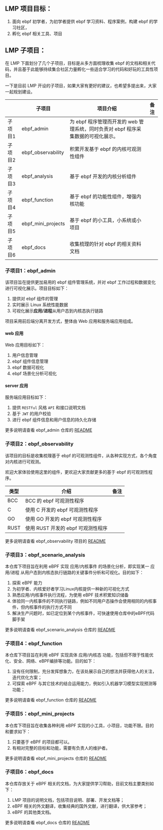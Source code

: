 ## LMP 项目目标：

1. 面向 ebpf 初学者，为初学者提供 ebpf 学习资料、程序案例，构建 ebpf 的学习社区，
2. 孵化 ebpf 相关工具、项目

## LMP 子项目：

在 LMP 下面划分了几个子项目，目标是从多方面梳理收集 ebpf 的文档和相关代码，并且基于此能够持续集合社区力量孵化一些适合学习的代码和好玩的工具性项目。

一下是目前 LMP 开设的子项目，如果大家有更好的建议，也希望多提出来，大家一起规划建设。

||子项目|项目介绍|备注|
|-|-|-|-|
|子项目1|ebpf_admin|为 ebpf 程序管理而开发的 web 管理系统，同时负责对 ebpf 程序采集数据的可视化展示。||
|子项目2|ebpf_observability|积累开发基于 ebpf 的内核可观测性组件||
|子项目3|ebpf_analysis|基于 ebpf 开发的内核分析组件||
|子项目4|ebpf_function|基于 ebpf 的功能性组件，增强内核功能||
|子项目5|ebpf_mini_projects|基于 ebpf 的小工具，小系统或小项目||
|子项目6|ebpf_docs|收集梳理的针对 ebpf 的相关资料文档||


### 子项目1：ebpf_admin

该项目旨在提供更加易用的 ebpf 组件管理系统，并对 ebpf 工作过程和数据变化进行可视化展示。项目目标如下：
1. 提供对 ebpf 组件的管理
2. 实时展示 Linux 系统性能数据
3. 可视化展示**应用/进程**从用户态到内核态执行链路

项目采用前后端分离开发方式，整体由 Web 应用和服务端应用组成。

#### web 应用

Web 应用目标如下：
1. 用户信息管理
2. ebpf 组件信息管理
3. ebpf 数据可视化
4. ebpf 场景化分析可视化

#### server 应用

服务端应用目标如下：
1. 提供 `RESTful` 风格 `API` 和接口说明文档
2. 基于 `JWT` 的用户校验
3. 进行 ebpf 组件信息和用户信息的持久化存储

更多说明请查看 ebpf_admin 仓库的 [README](ebpf_admin/README.md)

### 子项目2：ebpf_observability

该项目的目标是收集梳理基于 ebpf 的可观测性组件，从各种实现方式，各个角度对内核进行可观测。

欢迎大家体验使用这里的组件，更欢迎大家贡献更多的基于 ebpf 的可观测性程序。

|类型|介绍|备注|
|-|-|-|
|BCC|BCC 的 ebpf 可观测性程序||
|C|使用 C 开发的 ebpf 可观测性程序||
|GO|使用 GO 开发的 ebpf 可观测性程序||
|RUST|使用 RUST 开发的 ebpf 可观测性程序||

更多说明请查看 ebpf_observability 项目的 [README](ebpf_observability/README.md)



### 子项目3：ebpf_scenario_analysis

本仓库下项目旨在利用 eBPF 实现 应用/内核事件 的场景化分析，即实现某一 应用/进程 从用户态到内核态执行链路的关键事件分析和可视化。目的如下：

1. 探索 eBPF 能力
2. 为初学者、内核爱好者学习Linux内核提供一种新的可视化方式
3. 熟悉应用/内核事件执行流程，为使用 eBPF 技术积累知识储备
4. 体验同一内核事件的不同执行链路，例如不同用户态操作会使用相同的内核事件，但内核事件的执行方式不同
5. 解决生产问题时，如已定位到某个内核事件，可快速使用仓库中的eBPF代码脚手架

更多说明请查看 ebpf_scenario_analysis 仓库的 [README](ebpf_scenario_analysis/README.md)

### 子项目4：ebpf_function
本仓库下项目旨在利用 eBPF 实现具体 应用/内核态 功能，包括但不限于性能优化、安全、网络、eBPF编排等功能。目的如下：

1. 没有任何限制，充分发挥想象力，在该处展示自己的想法并获得他人的关注，迭代优化方案；
2. 可探索 eBPF 与其它技术的结合运用能力，例如引入机器学习模型实现预测等功能；

更多说明请查看 ebpf_function 仓库的 [README](ebpf_function/README.md)

### 子项目5：ebpf_mini_projects

本仓库下项目旨在收集各种利用 eBPF 实现的小工具，小项目，功能不限。目的和要求如下：

1. 只要基于 eBPF 的项目都可以。
2. 有相对完整的目标和功能，需要有负责人的维护者。

更多说明请查看 ebpf_mini_projects 仓库的 [README](ebpf_mini_projects/README.md)

### 子项目6：ebpf_docs

本仓库存放关于 eBPF 相关的文档，为大家提供学习帮助，目前文档主要类别如下：

1. LMP 项目的说明文档，包括项目说明、部署、开发文档等；
2. eBPF 相关的外文翻译，收集经典的国外文献，进行翻译，供大家参考；
3. eBPF 的其他类文档。

更多说明请查看 ebpf_docs 仓库的 [README](ebpf_docs/README.md)